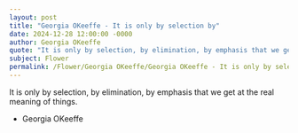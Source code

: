 ```yaml
---
layout: post
title: "Georgia OKeeffe - It is only by selection by"
date: 2024-12-28 12:00:00 -0000
author: Georgia OKeeffe
quote: "It is only by selection, by elimination, by emphasis that we get at the real meaning of things."
subject: Flower
permalink: /Flower/Georgia OKeeffe/Georgia OKeeffe - It is only by selection by
---
```


It is only by selection, by elimination, by emphasis that we get at the real meaning of things.

- Georgia OKeeffe
